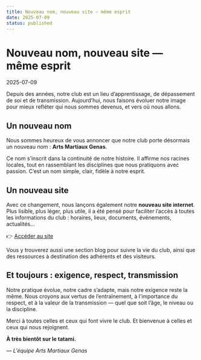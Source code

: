 ```yaml
---
title: Nouveau nom, nouveau site — même esprit
date: 2025-07-09
status: published
---
```

# Nouveau nom, nouveau site — même esprit
2025-07-09

Depuis des années, notre club est un lieu d’apprentissage, de dépassement de soi et de transmission. Aujourd’hui, nous faisons évoluer notre image pour mieux refléter qui nous sommes devenus, et vers où nous allons.

## Un nouveau nom

Nous sommes heureux de vous annoncer que notre club porte désormais un nouveau nom : **Arts Martiaux Genas**.

Ce nom s’inscrit dans la continuité de notre histoire. Il affirme nos racines locales, tout en rassemblant les disciplines que nous pratiquons avec passion. C’est un nom simple, clair, fidèle à notre esprit.

## Un nouveau site

Avec ce changement, nous lançons également notre **nouveau site internet**. Plus lisible, plus léger, plus utile, il a été pensé pour faciliter l’accès à toutes les informations du club : horaires, lieux, documents, événements, actualités...

👉 [Accéder au site](https://artsmartiauxgenas.fr)

Vous y trouverez aussi une section blog pour suivre la vie du club, ainsi que des ressources à destination des adhérents et des visiteurs.

## Et toujours : exigence, respect, transmission

Notre pratique évolue, notre cadre s’adapte, mais notre exigence reste la même. Nous croyons aux vertus de l’entraînement, à l’importance du respect, et à la valeur de la transmission — quel que soit l’âge, le niveau ou la discipline.

Merci à toutes celles et ceux qui font vivre le club. Et bienvenue à celles et ceux qui nous rejoignent.

**À très bientôt sur le tatami.**

*— L’équipe Arts Martiaux Genas*
